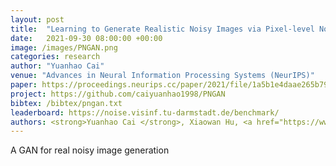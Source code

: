 ```yaml
---
layout: post
title:  "Learning to Generate Realistic Noisy Images via Pixel-level Noise-aware Adversarial Training"
date:   2021-09-30 08:00:00 +00:00
image: /images/PNGAN.png
categories: research
author: "Yuanhao Cai"
venue: "Advances in Neural Information Processing Systems (NeurIPS)"
paper: https://proceedings.neurips.cc/paper/2021/file/1a5b1e4daae265b790965a275b53ae50-Paper.pdf
project: https://github.com/caiyuanhao1998/PNGAN
bibtex: /bibtex/pngan.txt
leaderboard: https://noise.visinf.tu-darmstadt.de/benchmark/
authors: <strong>Yuanhao Cai </strong>, Xiaowan Hu, <a href="https://www.sigs.tsinghua.edu.cn/whq/">Haoqian Wang</a>, <a href="https://yulunzhang.com/">Yulun Zhang</a>, <a href="https://vcg.seas.harvard.edu/people/hanspeter-pfister">Hanspeter Pfister</a>, <a href="https://donglaiw.github.io/">Donglai Wei</a>
---
```

A GAN for real noisy image generation
